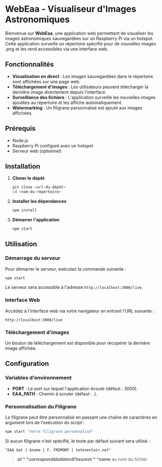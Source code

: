 # WebEaa - Visualiseur d'Images Astronomiques

Bienvenue sur **WebEaa**, une application web permettant de visualiser les images astronomiques sauvegardées sur un Raspberry Pi via un hotspot. Cette application surveille un répertoire spécifié pour de nouvelles images .png et les rend accessibles via une interface web.

## Fonctionnalités

- **Visualisation en direct** : Les images sauvegardées dans le répertoire sont affichées sur une page web.
- **Téléchargement d'images** : Les utilisateurs peuvent télécharger la dernière image directement depuis l'interface.
- **Surveillance des fichiers** : L'application surveille les nouvelles images ajoutées au répertoire et les affiche automatiquement.
- **Watermarking** : Un filigrane personnalisé est ajouté aux images affichées.

## Prérequis

- Node.js
- Raspberry Pi configuré avec un hotspot
- Serveur web (optionnel)

## Installation

1. **Cloner le dépôt**

   ```sh
   git clone <url-du-dépôt>
   cd <nom-du-répertoire>
   ```

2. **Installer les dépendances**

   ```sh
   npm install
   ```

3. **Démarrer l'application**

   ```sh
   npm start
   ```

## Utilisation

### Démarrage du serveur

Pour démarrer le serveur, exécutez la commande suivante :

```sh
npm start
```

Le serveur sera accessible à l'adresse `http://localhost:3000/live`.

### Interface Web

Accédez à l'interface web via votre navigateur en entrant l'URL suivante :

```
http://localhost:3000/live
```

### Téléchargement d'images

Un bouton de téléchargement est disponible pour récupérer la dernière image affichée.

## Configuration

### Variables d'environnement

- **PORT** : Le port sur lequel l'application écoute (défaut : 3000).
- **EAA_PATH** : Chemin à scruter (défaut : .).

### Personnalisation du Filigrane

Le filigrane peut être personnalisé en passant une chaîne de caractères en argument lors de l'exécution du script :

```sh
npm start "Votre filigrane personnalisé"
```

Si aucun filigrane n'est spécifié, le texte par défaut suivant sera utilisé :

```
"EAA $at | $name | F. FREMONT | tetesenlair.net"
```

> **$at** correspond à la date et l'heure et **$name** au nom du fichier
